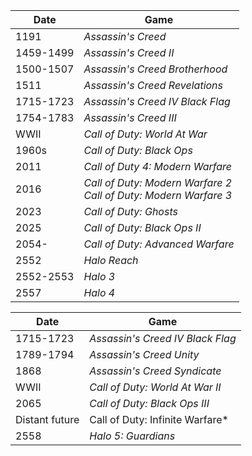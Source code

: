 |Date|Game|
|---|---|
1191 | *Assassin's Creed*
1459-1499 | *Assassin's Creed II* 
1500-1507 | *Assassin's Creed Brotherhood*
1511 | *Assassin's Creed Revelations* 
1715-1723 | *Assassin's Creed IV Black Flag* 
1754-1783 | *Assassin's Creed III*
WWII | *Call of Duty: World At War* 
1960s | *Call of Duty: Black Ops* 
2011 | *Call of Duty 4: Modern Warfare* 
2016 | *Call of Duty: Modern Warfare 2*<br/>*Call of Duty: Modern Warfare 3*
2023 | *Call of Duty: Ghosts* 
2025 | *Call of Duty: Black Ops II* 
2054- | *Call of Duty: Advanced Warfare* 
2552 | *Halo Reach*
2552-2553 | *Halo 3* 
2557 | *Halo 4* 

|Date|Game|
|---|---|
1715-1723| *Assassin's Creed IV Black Flag* 
1789-1794 | *Assassin's Creed Unity* 
1868 | *Assassin's Creed Syndicate* 
WWII | *Call of Duty: World At War II*
2065 | *Call of Duty: Black Ops III*
Distant future | Call of Duty: Infinite Warfare* 
2558 | *Halo 5: Guardians*
